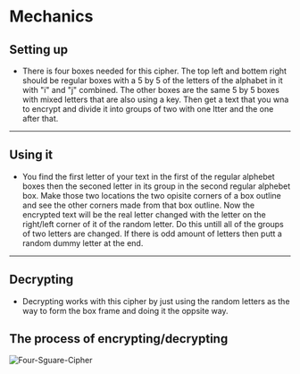 # Mechanics
Setting up
------------
* There is four boxes needed for this cipher. The top left and bottem right should be regular boxes with a 5 by 5 of the letters of the alphabet in it with "i" and "j" combined. The other boxes are the same 5 by 5 boxes with mixed letters that are also using a key. Then get a text that you wna to encrypt and divide it into groups of two with one ltter and the one after that.
------------------------
Using it
---------------------
* You find the first letter of your text in the first of the regular alphebet boxes then the seconed letter in its group in the second regular alphebet box. Make those two locations the two opisite corners of a box outline and see the other corners made from that box outline. Now the encrypted text will be the real letter changed with the letter on the right/left corner of it of the random letter. Do this untill all of the groups of two letters are changed. If there is odd amount of letters then putt a random dummy letter at the end.
------------------
Decrypting
-----------------
* Decrypting works with this cipher by just using the random letters as the way to form the box frame and doing it the oppsite way.
## The process of encrypting/decrypting
![Four-Sguare-Cipher](https://crypto.interactive-maths.com/uploads/1/1/3/4/11345755/1693849_orig.jpg)
